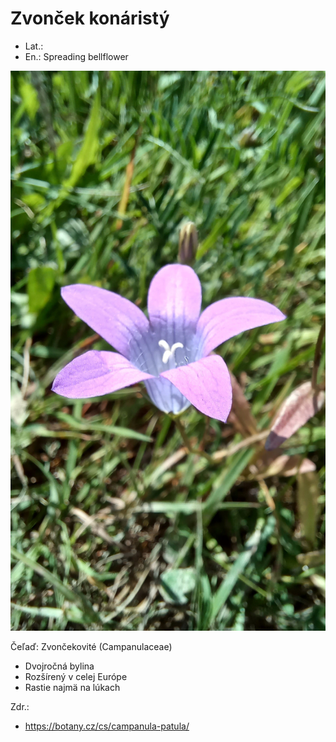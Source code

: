 # Zvonček konáristý
- Lat.:
- En.: Spreading bellflower

![Zvonček konáristý](./spreading_bellflower.jpg "Zvonček konáristý")

Čeľaď: Zvončekovité (Campanulaceae)

- Dvojročná bylina
- Rozšírený v celej Európe
- Rastie najmä na lúkach

Zdr.:
- https://botany.cz/cs/campanula-patula/